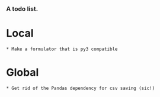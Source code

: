 ### A todo list.

# Local
    * Make a formulator that is py3 compatible

# Global
    * Get rid of the Pandas dependency for csv saving (sic!)
